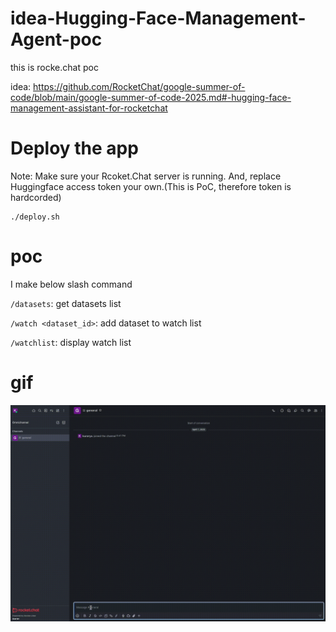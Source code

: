 # idea-Hugging-Face-Management-Agent-poc
this is rocke.chat poc

idea: https://github.com/RocketChat/google-summer-of-code/blob/main/google-summer-of-code-2025.md#-hugging-face-management-assistant-for-rocketchat

# Deploy the app
Note: Make sure your Rcoket.Chat server is running. And, replace Huggingface access token your own.(This is PoC, therefore token is hardcorded)
```
./deploy.sh
```

# poc
I make below slash command

`/datasets`: get datasets list

`/watch <dataset_id>`: add dataset to watch list

`/watchlist`: display watch list

# gif

![demo](https://github.com/mochi22/idea-Hugging-Face-Management-Agent-poc/blob/main/output.gif)
